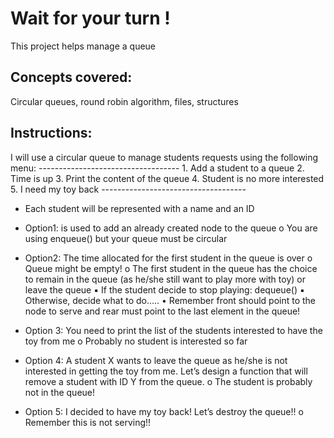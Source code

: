 # Wait for your turn !

This project helps manage a queue 

## Concepts covered: 
Circular queues, round robin algorithm, files, structures



## Instructions: 

I will use a circular queue to manage students requests using the following menu:
    -----------------------------------
    1. Add a student to a queue
    2. Time is up
    3. Print the content of the queue
    4. Student is no more interested
    5. I need my toy back
    ------------------------------------

- Each student will be represented with a name and an ID

- Option1: is used to add an already created node to the queue
o You are using enqueue() but your queue must be circular

- Option2: The time allocated for the first student in the queue is over
o Queue might be empty!
o The first student in the queue has the choice to remain in the queue (as he/she still want to play more with toy) or leave the queue
▪ If the student decide to stop playing: dequeue()
▪ Otherwise, decide what to do…..
• Remember front should point to the node to serve and rear must point to the last element in the queue!

- Option 3: You need to print the list of the students interested to have the toy from me
o Probably no student is interested so far

- Option 4: A student X wants to leave the queue as he/she is not interested in getting the toy from me. Let’s design a function that will remove a student with ID Y from the queue.
o The student is probably not in the queue!

- Option 5: I decided to have my toy back! Let’s destroy the queue!!
o Remember this is not serving!!
